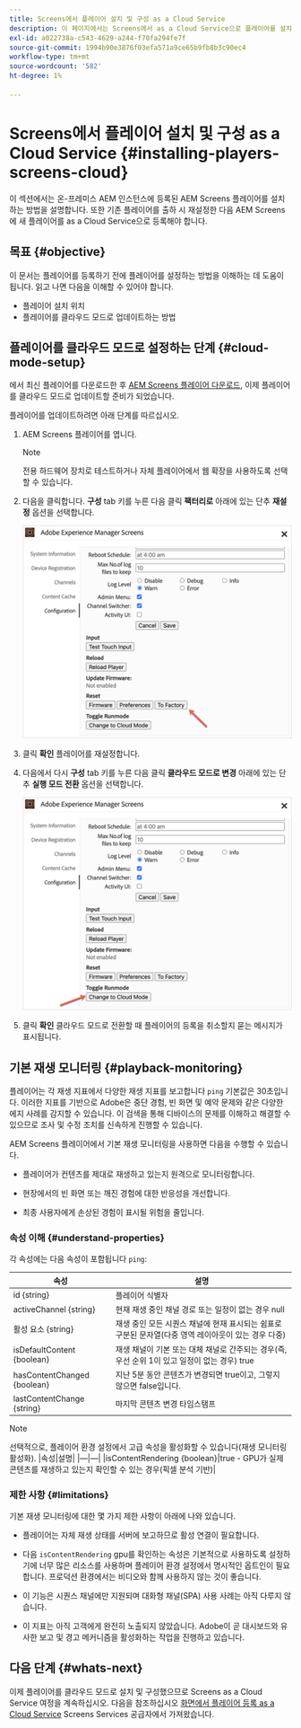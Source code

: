 ```yaml
---
title: Screens에서 플레이어 설치 및 구성 as a Cloud Service
description: 이 페이지에서는 Screens에서 as a Cloud Service으로 플레이어를 설치하고 구성하는 방법에 대해 설명합니다.
exl-id: a022738a-c543-4629-a244-f70fa294fe7f
source-git-commit: 1994b90e3876f03efa571a9ce65b9fb8b3c90ec4
workflow-type: tm+mt
source-wordcount: '582'
ht-degree: 1%

---
```


# Screens에서 플레이어 설치 및 구성 as a Cloud Service {#installing-players-screens-cloud}

이 섹션에서는 온-프레미스 AEM 인스턴스에 등록된 AEM Screens 플레이어를 설치하는 방법을 설명합니다. 또한 기존 플레이어를 출하 시 재설정한 다음 AEM Screens에 새 플레이어를 as a Cloud Service으로 등록해야 합니다.

## 목표 {#objective}

이 문서는 플레이어를 등록하기 전에 플레이어를 설정하는 방법을 이해하는 데 도움이 됩니다. 읽고 나면 다음을 이해할 수 있어야 합니다.

* 플레이어 설치 위치
* 플레이어를 클라우드 모드로 업데이트하는 방법

## 플레이어를 클라우드 모드로 설정하는 단계 {#cloud-mode-setup}

에서 최신 플레이어를 다운로드한 후 [AEM Screens 플레이어 다운로드](https://download.macromedia.com/screens/), 이제 플레이어를 클라우드 모드로 업데이트할 준비가 되었습니다.

플레이어를 업데이트하려면 아래 단계를 따르십시오.

1. AEM Screens 플레이어를 엽니다.

   >[!NOTE]
   >전용 하드웨어 장치로 테스트하거나 자체 플레이어에서 웹 확장을 사용하도록 선택할 수 있습니다.

1. 다음을 클릭합니다. **구성** tab 키를 누른 다음 클릭 **팩터리로** 아래에 있는 단추 **재설정** 옵션을 선택합니다.

   ![이미지](/help/screens-cloud/assets/player/installplayer-2.png)

1. 클릭 **확인** 플레이어를 재설정합니다.

1. 다음에서 다시 **구성** tab 키를 누른 다음 클릭 **클라우드 모드로 변경** 아래에 있는 단추 **실행 모드 전환** 옵션을 선택합니다.

   ![이미지](/help/screens-cloud/assets/player/installplayer-1.png)

1. 클릭 **확인** 클라우드 모드로 전환할 때 플레이어의 등록을 취소할지 묻는 메시지가 표시됩니다.

## 기본 재생 모니터링 {#playback-monitoring}

플레이어는 각 재생 지표에서 다양한 재생 지표를 보고합니다 `ping` 기본값은 30초입니다. 이러한 지표를 기반으로 Adobe은 중단 경험, 빈 화면 및 예약 문제와 같은 다양한 에지 사례를 감지할 수 있습니다. 이 검색을 통해 디바이스의 문제를 이해하고 해결할 수 있으므로 조사 및 수정 조치를 신속하게 진행할 수 있습니다.

AEM Screens 플레이어에서 기본 재생 모니터링을 사용하면 다음을 수행할 수 있습니다.

* 플레이어가 컨텐츠를 제대로 재생하고 있는지 원격으로 모니터링합니다.

* 현장에서의 빈 화면 또는 깨진 경험에 대한 반응성을 개선합니다.

* 최종 사용자에게 손상된 경험이 표시될 위험을 줄입니다.

### 속성 이해 {#understand-properties}

각 속성에는 다음 속성이 포함됩니다 `ping`:

| 속성 | 설명 |
|---|---|
| id {string} | 플레이어 식별자 |
| activeChannel {string} | 현재 재생 중인 채널 경로 또는 일정이 없는 경우 null |
| 활성 요소 {string} | 재생 중인 모든 시퀀스 채널에 현재 표시되는 쉼표로 구분된 문자열(다중 영역 레이아웃이 있는 경우 다중) |
| isDefaultContent {boolean} | 재생 채널이 기본 또는 대체 채널로 간주되는 경우(즉, 우선 순위 1이 있고 일정이 없는 경우) true |
| hasContentChanged {boolean} | 지난 5분 동안 콘텐츠가 변경되면 true이고, 그렇지 않으면 false입니다. |
| lastContentChange {string} | 마지막 콘텐츠 변경 타임스탬프 |

>[!NOTE]
>선택적으로, 플레이어 환경 설정에서 고급 속성을 활성화할 수 있습니다(재생 모니터링 활성화).
>|속성|설명|
>|—|—|
>|isContentRendering {boolean}|true - GPU가 실제 콘텐츠를 재생하고 있는지 확인할 수 있는 경우(픽셀 분석 기반)|

### 제한 사항 {#limitations}

기본 재생 모니터링에 대한 몇 가지 제한 사항이 아래에 나와 있습니다.

* 플레이어는 자체 재생 상태를 서버에 보고하므로 활성 연결이 필요합니다.

* 다음 `isContentRendering` gpu를 확인하는 속성은 기본적으로 사용하도록 설정하기에 너무 많은 리소스를 사용하며 플레이어 환경 설정에서 명시적인 옵트인이 필요합니다. 프로덕션 환경에서는 비디오와 함께 사용하지 않는 것이 좋습니다.

* 이 기능은 시퀀스 채널에만 지원되며 대화형 채널(SPA) 사용 사례는 아직 다루지 않습니다.

* 이 지표는 아직 고객에게 완전히 노출되지 않았습니다. Adobe이 곧 대시보드와 유사한 보고 및 경고 메커니즘을 활성화하는 작업을 진행하고 있습니다.

## 다음 단계 {#whats-next}

이제 플레이어를 클라우드 모드로 설치 및 구성했으므로 Screens as a Cloud Service 여정을 계속하십시오. 다음을 참조하십시오 [화면에서 플레이어 등록 as a Cloud Service](/help/screens-cloud/managing-players-registration/registering-players-screens-cloud.md) Screens Services 공급자에서 가져왔습니다.
